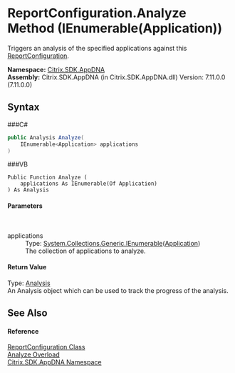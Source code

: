 # ReportConfiguration.Analyze Method (IEnumerable(Application))
 

Triggers an analysis of the specified applications against this <a href="T_Citrix_SDK_AppDNA_ReportConfiguration">ReportConfiguration</a>.

**Namespace:**&nbsp;<a href="N_Citrix_SDK_AppDNA">Citrix.SDK.AppDNA</a><br />**Assembly:**&nbsp;Citrix.SDK.AppDNA (in Citrix.SDK.AppDNA.dll) Version: 7.11.0.0 (7.11.0.0)

## Syntax

###C#
```csharp
public Analysis Analyze(
	IEnumerable<Application> applications
)
```

###VB
```vbnet
Public Function Analyze ( 
	applications As IEnumerable(Of Application)
) As Analysis
```


#### Parameters
&nbsp;<dl><dt>applications</dt><dd>Type: <a href="http://msdn2.microsoft.com/en-us/library/9eekhta0" target="_blank">System.Collections.Generic.IEnumerable</a>(<a href="T_Citrix_SDK_AppDNA_Application">Application</a>)<br />The collection of applications to analyze.</dd></dl>

#### Return Value
Type: <a href="T_Citrix_SDK_AppDNA_Analysis">Analysis</a><br />An Analysis object which can be used to track the progress of the analysis.

## See Also


#### Reference
<a href="T_Citrix_SDK_AppDNA_ReportConfiguration">ReportConfiguration Class</a><br /><a href="Overload_Citrix_SDK_AppDNA_ReportConfiguration_Analyze">Analyze Overload</a><br /><a href="N_Citrix_SDK_AppDNA">Citrix.SDK.AppDNA Namespace</a><br />